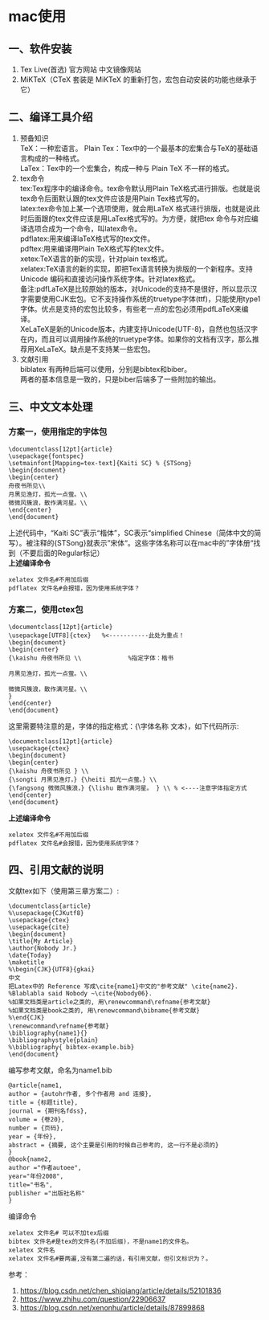 # mac使用
## 一、软件安装
1. Tex Live(首选)
官方网站[](https://www.tug.org/mactex/)
中文镜像网站[](https://mirrors.tuna.tsinghua.edu.cn/ctan/systems/mac/mactex/)
2. MiKTeX（CTeX 套装是 MiKTeX 的重新打包，宏包自动安装的功能也继承于它）
## 二、编译工具介绍
1. 预备知识    
TeX：一种宏语言。
Plain Tex：Tex中的一个最基本的宏集合与TeX的基础语言构成的一种格式。   
LaTex：Tex中的一个宏集合，构成一种与 Plain TeX 不一样的格式。    
2. tex命令    
tex:Tex程序中的编译命令。tex命令默认用Plain TeX格式进行排版。也就是说tex命令后面默认跟的tex文件应该是用Plain Tex格式写的。    
latex:tex命令加上某一个选项使用，就会用LaTeX 格式进行排版，也就是说此时后面跟的tex文件应该是用LaTex格式写的。为方便，就把tex 命令与对应编译选项合成为一个命令，叫latex命令。    
pdflatex:用来编译laTeX格式写的tex文件。     
pdftex:用来编译用Plain TeX格式写的tex文件。     
xetex:TeX语言的新的实现，针对plain tex格式。    
xelatex:TeX语言的新的实现，即把Tex语言转换为排版的一个新程序。支持Unicode 编码和直接访问操作系统字体。针对latex格式。     
备注:pdfLaTeX是比较原始的版本，对Unicode的支持不是很好，所以显示汉字需要使用CJK宏包。它不支持操作系统的truetype字体(ttf)，只能使用type1字体。优点是支持的宏包比较多，有些老一点的宏包必须用pdfLaTeX来编译。     
XeLaTeX是新的Unicode版本，内建支持Unicode(UTF-8)，自然也包括汉字在内，而且可以调用操作系统的truetype字体。如果你的文档有汉字，那么推荐用XeLaTeX。缺点是不支持某一些宏包。     
3. 文献引用    
biblatex 有两种后端可以使用，分别是bibtex和biber。    
两者的基本信息是一致的，只是biber后端多了一些附加的输出。    

## 三、中文文本处理
### 方案一，使用指定的字体包
```
\documentclass[12pt]{article}
\usepackage{fontspec}
\setmainfont[Mapping=tex-text]{Kaiti SC} % {STSong}
\begin{document}
\begin{center}
舟夜书所见\\
月黑见渔灯，孤光一点萤。\\
微微风簇浪，散作满河星。\\
\end{center}
\end{document}
```
上述代码中，“Kaiti SC”表示“楷体”，SC表示“simplified Chinese（简体中文的简写）。被注释的{STSong}就表示”宋体“。这些字体名称可以在mac中的”字体册“找到（不要后面的Regular标记）      
**上述编译命令**
```
xelatex 文件名#不用加后缀
pdflatex 文件名#会报错，因为使用系统字体？
```
### 方案二，使用ctex包
```
\documentclass[12pt]{article}
\usepackage[UTF8]{ctex}   %<-----------此处为重点！
\begin{document}
\begin{center}
{\kaishu 舟夜书所见 \\             %指定字体：楷书

月黑见渔灯，孤光一点萤。\\

微微风簇浪，散作满河星。\\
}
\end{center}
\end{document}
```
这里需要特注意的是，字体的指定格式：{\字体名称 文本}，如下代码所示:
```
\documentclass[12pt]{article}
\usepackage{ctex}
\begin{document}
\begin{center}
{\kaishu 舟夜书所见 } \\
{\songti 月黑见渔灯，} {\heiti 孤光一点萤。} \\
{\fangsong 微微风簇浪，} {\lishu 散作满河星。 } \\ % <----注意字体指定方式
\end{center}
\end{document}
```
**上述编译命令**
```
xelatex 文件名#不用加后缀
pdflatex 文件名#会报错，因为使用系统字体？
```
## 四、引用文献的说明
文献tex如下（使用第三章方案二）:
```
\documentclass{article}  
%\usepackage{CJKutf8}  
\usepackage{ctex}  
\usepackage{cite}
\begin{document} 
\title{My Article}
\author{Nobody Jr.}
\date{Today}
\maketitle
%\begin{CJK}{UTF8}{gkai}  
中文 
把Latex中的 Reference 写成\cite{name1}中文的"参考文献" \cite{name2}.
%Blablabla said Nobody ~\cite{Nobody06}.
%如果文档类是article之类的, 用\renewcommand\refname{参考文献} 
%如果文档类是book之类的, 用\renewcommand\bibname{参考文献} 
%\end{CJK}  
\renewcommand\refname{参考献} 
\bibliography{name1}{}
\bibliographystyle{plain} 
%\bibliography{ bibtex-example.bib} 
\end{document} 
```
编写参考文献，命名为name1.bib
```
@article{name1, 
author = {autohr作者, 多个作者用 and 连接}, 
title = {标题title}, 
journal = {期刊名fdss}, 
volume = {卷20}, 
number = {页码}, 
year = {年份}, 
abstract = {摘要, 这个主要是引用的时候自己参考的, 这一行不是必须的} 
} 
@book{name2, 
author ="作者autoee", 
year="年份2008", 
title="书名", 
publisher ="出版社名称" 
} 
```
编译命令
```
xelatex 文件名# 可以不加tex后缀
bibtex 文件名#是tex的文件名(不加后缀)，不是name1的文件名。
xelatex 文件名
xelatex 文件名#要两遍,没有第二遍的话，有引用文献，但引文标识为？。
```
参考：
1. https://blog.csdn.net/chen_shiqiang/article/details/52101836
2. https://www.zhihu.com/question/22906637
3. https://blog.csdn.net/xenonhu/article/details/87899868





